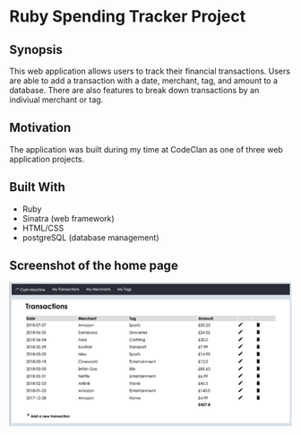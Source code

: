 # Ruby Spending Tracker Project

## Synopsis
This web application allows users to track their financial transactions. Users are able to add a transaction with a date, merchant, tag, and amount to a database. There are also features to break down transactions by an indiviual merchant or tag.

## Motivation
The application was built during my time at CodeClan as one of three web application projects.

## Built With
* Ruby
* Sinatra (web framework)
* HTML/CSS
* postgreSQL (database management)

## Screenshot of the home page
![home page screenshot](public/images/home_screenshot.png "Screenshot of all transactions")


